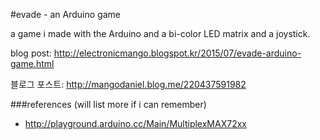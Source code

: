 #evade - an Arduino game

a game i made with the Arduino and a bi-color LED matrix and a joystick.

blog post: <http://electronicmango.blogspot.kr/2015/07/evade-arduino-game.html>

블로그 포스트: <http://mangodaniel.blog.me/220437591982>

###references (will list more if i can remember)

* <http://playground.arduino.cc/Main/MultiplexMAX72xx>
